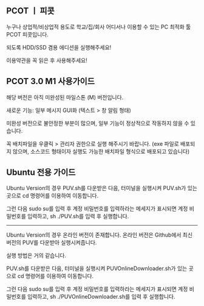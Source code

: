 PCOT ㅣ 피콧
----------------------------

누구나 상업적/비상업적 용도로
학교/집/회사 어디서나 이용할 수 있는 PC 최적화 툴 PCOT 피콧입니다.


되도록 HDD/SSD 겸용 에디션을 실행해주세요!

이용약관을 꼭 읽은 후 사용해주세요!


PCOT 3.0 M1 사용가이드
------------------------------

해당 버전은 아직 미완성된 마일스톤 (M) 버전입니다.

새로운 기능: 일부 메시지 GUI화 (텍스트 > 창 알림 형태)

미완성 버전으로 불안정한 부분이 많으며, 일부 기능이 정상적으로 작동하지 않을 수 있습니다.

꼭 배치파일을 우클릭 > 관리자 권한으로 실행 해주시기 바랍니다. (exe 파일로 배포되지 않으며, 소스코드 형태이자 실행도 가능한 배치파일 형식으로 배포되고 있습니다)


Ubuntu 전용 가이드
-----------------------------

Ubuntu Version의 경우 PUV.sh를 다운받은 다음, 터미널을 실행시켜 PUV.sh가 있는 곳으로 cd 명령어를 이용하여 이동합니다.

그런 다음 sudo su를 입력 후 계정 비밀번호를 입력하라는 메세지가 표시되면 계정 비밀번호를 입력하고, sh ./PUV.sh를 입력 후 실행합니다.

-----------------------------

Ubuntu Version의 경우 온라인 버전이 존재합니다. 온라인 버전은 Github에서 최신 버전의 PUV를 다운받아 실행시켜줍니다.

실행 방법은 거의 같습니다.

PUV.sh를 다운받은 다음, 터미널을 실행시켜 PUVOnlineDownloader.sh가 있는 곳으로 cd 명령어를 이용하여 이동합니다.

그런 다음 sudo su를 입력 후 계정 비밀번호를 입력하라는 메세지가 표시되면 계정 비밀번호를 입력하고, sh ./PUVOnlineDownloader.sh를 입력 후 실행합니다.

